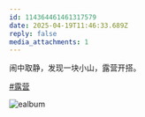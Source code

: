 ```yaml
---
id: 114364461461317579
date: 2025-04-19T11:46:33.689Z
reply: false
media_attachments: 1
---
```


闹中取静，发现一块小山，露营开搭。

[#露营](https://e5n.cc/tags/%E9%9C%B2%E8%90%A5)

![ealbum](https://files.e5n.cc/media_attachments/files/114/364/458/966/315/264/original/e434caee51c33af8.jpg)
